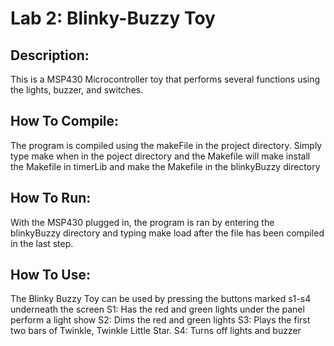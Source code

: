 # Lab 2: Blinky-Buzzy Toy

## Description:

  This is a MSP430 Microcontroller toy that performs several functions using
 the lights, buzzer, and switches.

## How To Compile:

  The program is compiled using the makeFile in the project directory.
 Simply type make when in the poject directory and the Makefile will make
 install the Makefile in timerLib and make the Makefile in the blinkyBuzzy
 directory

## How To Run:

  With the MSP430 plugged in, the program is ran by entering the blinkyBuzzy
 directory and typing make load after the file has been compiled in the last step.

## How To Use:

  The Blinky Buzzy Toy can be used by pressing the buttons marked s1-s4
  underneath the screen
   S1: Has the red and green lights under the panel perform a light show
   S2: Dims the red and green lights
   S3: Plays the first two bars of Twinkle, Twinkle Little Star.
   S4: Turns off lights and buzzer
